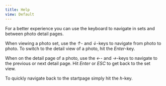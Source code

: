 ```yaml
---
title: Help
view: Default
---
```


For a better experience you can use the keyboard to navigate in sets and between photo detail pages.

When viewing a photo set, use the <i class="keyboard">&uarr;</i>- and <i class="keyboard">&darr;</i>-keys to navigate from photo to photo. To switch to the detail view of a photo, hit the <i class="keyboard">Enter</i>-key.

When on the detail page of a photo, use the <i class="keyboard">&larr;</i>- and <i class="keyboard">&rarr;</i>-keys to navigate to the previous or next detail page. Hit <i class="keyboard">Enter</i> or <i class="keyboard">ESC</i> to get back to the set view.

To quickly navigate back to the startpage simply hit the <i class="keyboard">h</i>-key.
